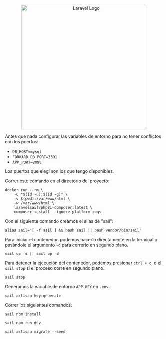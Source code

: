 <p align="center"><a href="https://laravel.com" target="_blank"><img src="https://raw.githubusercontent.com/laravel/art/master/logo-lockup/5%20SVG/2%20CMYK/1%20Full%20Color/laravel-logolockup-cmyk-red.svg" width="400" alt="Laravel Logo"></a></p>

Antes que nada configurar las variables de entorno para no tener conflictos con los puertos:

- `DB_HOST=mysql` 
- `FORWARD_DB_PORT=3391` 
- `APP_PORT=8098` 

Los puertos que elegí son los que tengo disponibles.

Correr este comando en el directorio del proyecto:

```
docker run --rm \
    -u "$(id -u):$(id -g)" \
    -v $(pwd):/var/www/html \
    -w /var/www/html \
    laravelsail/php81-composer:latest \
    composer install --ignore-platform-reqs
```
Con el siguiente comando creamos el alias de "sail":
```
alias sail='[ -f sail ] && bash sail || bash vendor/bin/sail'
```

Para iniciar el contenedor, podemos hacerlo directamente en la terminal o pasándole el argumento `-d` para correrlo en segundo plano. 
```
sail up -d || sail up -d 
```

Para detener la ejecución del contenedor, podemos presionar `ctrl + c`, o el `sail stop` si el proceso corre en segundo plano. 
```
sail stop
```

Generamos la variable de entorno `APP_KEY` en `.env`.
```
sail artisan key:generate
```

Correr los siguientes comandos:

```
sail npm install
```

```
sail npm run dev
```

```
sail artisan migrate --seed
```
